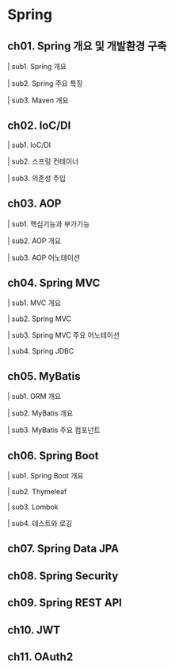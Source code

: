 # Spring
## **ch01. Spring 개요 및 개발환경 구축**  
| sub1. Spring 개요

| sub2. Spring 주요 특징

| sub3. Maven 개요

## **ch02. IoC/DI**  
| sub1. IoC/DI

| sub2. 스프링 컨테이너

| sub3. 의존성 주입

## **ch03. AOP**  
| sub1. 핵심기능과 부가기능

| sub2. AOP 개요

| sub3. AOP 어노테이션

## **ch04. Spring MVC**  
| sub1. MVC 개요

| sub2. Spring MVC

| sub3. Spring MVC 주요 어노테이션

| sub4. Spring JDBC

## **ch05. MyBatis**  
| sub1. ORM 개요

| sub2. MyBatis 개요

| sub3. MyBatis 주요 컴포넌트

## **ch06. Spring Boot**  
| sub1. Spring Boot 개요

| sub2. Thymeleaf

| sub3. Lombok

| sub4. 테스트와 로깅

## **ch07. Spring Data JPA**  
## **ch08. Spring Security**  
## **ch09. Spring REST API**  
## **ch10. JWT**  
## **ch11. OAuth2**  
